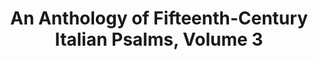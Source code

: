 ---
title: An Anthology of Fifteenth-Century Italian Psalms, Volume 3
editor: Karr, John
volume: XXVII
volume_part: 3
isbn13: 978-1-926664-42-2
price: 120
publisher: IMM
place: Lions Bay, BC
year: 2016
pages: xxi + 147
corrigenda: The title page mistakenly reads “Wissenschaftliche Abhandlungen / Musicological Studies” as the series; a label affixed overtop corrects this to “Gesamtausgaben / Collected Works.”
---